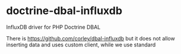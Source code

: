 # doctrine-dbal-influxdb
InfluxDB driver for PHP Doctrine DBAL

There is https://github.com/corley/dbal-influxdb but it does not allow inserting data and uses custom client, while we use standard